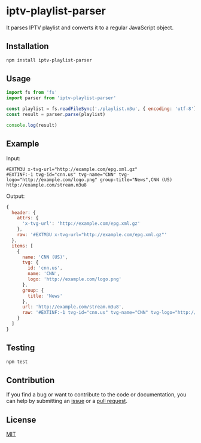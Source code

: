 # iptv-playlist-parser

It parses IPTV playlist and converts it to a regular JavaScript object.

## Installation

  ```sh
  npm install iptv-playlist-parser
  ```

## Usage

  ```js
  import fs from 'fs'
  import parser from 'iptv-playlist-parser'

  const playlist = fs.readFileSync('./playlist.m3u', { encoding: 'utf-8'})
  const result = parser.parse(playlist)

  console.log(result)
  ```

## Example

Input:

```
#EXTM3U x-tvg-url="http://example.com/epg.xml.gz"
#EXTINF:-1 tvg-id="cnn.us" tvg-name="CNN" tvg-logo="http://example.com/logo.png" group-title="News",CNN (US)
http://example.com/stream.m3u8
```

Output:

```js
{
  header: {
    attrs: {
      'x-tvg-url': 'http://example.com/epg.xml.gz'
    },
    raw: '#EXTM3U x-tvg-url="http://example.com/epg.xml.gz"'
  },
  items: [
    { 
      name: 'CNN (US)',
      tvg: {
        id: 'cnn.us',
        name: 'CNN',
        logo: 'http://example.com/logo.png'
      },
      group: {
        title: 'News'
      },
      url: 'http://example.com/stream.m3u8',
      raw: '#EXTINF:-1 tvg-id="cnn.us" tvg-name="CNN" tvg-logo="http://example.com/logo.png" group-title="News",CNN (US)\nhttp://example.com/stream.m3u8'
    }
  ]
}
```

## Testing

```sh
npm test
```

## Contribution

If you find a bug or want to contribute to the code or documentation, you can help by submitting an [issue](https://github.com/freearhey/iptv-playlist-parser/issues) or a [pull request](https://github.com/freearhey/iptv-playlist-parser/pulls).

## License

[MIT](LICENSE)